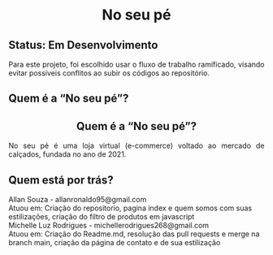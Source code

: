 <h1 align="center"  ><strong> No seu pé</strong> </h1> 

## Status: Em Desenvolvimento

<p align="justify"  > Para este projeto, foi escolhido usar o fluxo de trabalho ramificado, visando evitar possíveis conflitos ao subir os códigos ao repositório.
 </p>
 
<h2 >Quem é a “No seu pé”?</h2>

<h2 align="center" >Quem é a “No seu pé”?</h2>


<p align="justify"  > No seu pé é uma loja virtual (e-commerce) voltado ao mercado de calçados, fundada no ano de 2021.</p>

<h2>Quem está por trás?</h2>

<p >Allan Souza - allanronaldo95@gmail.com
<br>Atuou em: Criação do repositorio, pagina index e quem somos com suas estilizações, criação do filtro de produtos em javascript
<br>Michelle Luz Rodrigues - michellerodrigues268@gmail.com
<br>Atuou em: Criação do Readme.md, resolução das pull requests e merge na branch main, criação da página de contato e de sua estilização </p>
